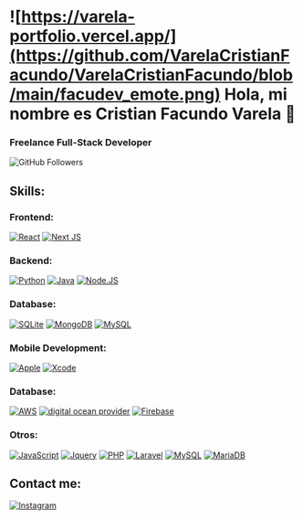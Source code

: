 # ![https://varela-portfolio.vercel.app/](https://github.com/VarelaCristianFacundo/VarelaCristianFacundo/blob/main/facudev_emote.png) Hola, mi nombre es Cristian Facundo Varela 👋
### Freelance Full-Stack Developer


![GitHub Followers](https://img.shields.io/github/followers/VarelaCristianFacundo?style=social)

## Skills:
### Frontend:
[![React](https://img.shields.io/badge/react-%2320232a.svg?style=for-the-badge&logo=react&logoColor=%2361DAFB)]()
[![Next JS](https://img.shields.io/badge/Next-black?style=for-the-badge&logo=next.js&logoColor=white)]()
</br>
### Backend:
[![Python](https://img.shields.io/badge/Python-yellow?style=for-the-badge&logo=python&logoColor=white&labelColor=101010)]()
[![Java](https://img.shields.io/badge/Java-007396?style=for-the-badge&logo=java&logoColor=white&labelColor=101010)]()
[![Node.JS](https://img.shields.io/badge/Node.JS-339933?style=for-the-badge&logo=node.js&logoColor=white&labelColor=101010)]()
</br>
### Database:
[![SQLite](https://img.shields.io/badge/SQLite-000?style=for-the-badge&logo=sqlite&logoColor=07405E)]()
[![MongoDB](https://img.shields.io/badge/MongoDB-47A248?style=for-the-badge&logo=mongodb&logoColor=white&labelColor=101010)]()
[![MySQL](https://img.shields.io/badge/MySQL-4479A1?style=for-the-badge&logo=mysql&logoColor=white&labelColor=101010)]()
</br>
### Mobile Development:
[![Apple](https://img.shields.io/badge/iOS-999999?style=for-the-badge&logo=apple&logoColor=white&labelColor=101010)]()
[![Xcode](https://img.shields.io/badge/Xcode-1575F9?style=for-the-badge&logo=xcode&logoColor=white&labelColor=101010)]()
</br>
### Database:
[![AWS](https://img.shields.io/badge/AWS-232F3E?style=for-the-badge&logo=amazon-aws&logoColor=white&labelColor=101010)]()
[![digital ocean provider](https://img.shields.io/badge/DigitalOcean-0080ff?logo=digitalocean&color=0080ff)]()
[![Firebase](https://img.shields.io/badge/Firebase-FFCA28?style=for-the-badge&logo=firebase&logoColor=white&labelColor=101010)]()
</br>
### Otros:
[![JavaScript](https://img.shields.io/badge/JavaScript-F7DF1E?style=for-the-badge&logo=javascript&logoColor=white&labelColor=101010)]()
[![Jquery](https://img.shields.io/badge/Jquery-000?style=for-the-badge&logo=jquery)]()
[![PHP](https://img.shields.io/badge/Php-000?style=for-the-badge&logo=php)]()
[![Laravel](https://img.shields.io/badge/Laravel-000?style=for-the-badge&logo=laravel)]()
[![MySQL](https://img.shields.io/badge/Mysql-000?style=for-the-badge&logo=mysql)]()
[![MariaDB](https://img.shields.io/badge/Mariadb-000?style=for-the-badge&logo=mariadb)]()
</br>

## Contact me:

[![Instagram](https://img.shields.io/badge/Instagram-@CristianVarela-E4405F?style=for-the-badge&logo=instagram&logoColor=white&labelColor=101010)](https://www.instagram.com/facundovare/)

